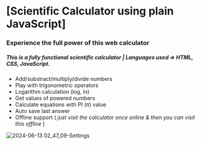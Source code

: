 # [Scientific Calculator using plain JavaScript]
### Experience the full power of this web calculator

##### This is a fully functional scientific calculator | Languages used => HTML, CSS, JavaScript.

- Add/substract/multiply/divide numbers
- Play with trigonometric operators
- Logarithm calculation (log, ln)
- Get values of powered numbers
- Calculate equations with PI (π) value
- Auto save last answer
- Offline support ( *just visit the calculator once online & then you can visit this offline* )

![2024-06-13 02_47_09-Settings](https://github.com/vimalj/scientific-calculator/assets/45177365/6774959d-70a3-4a46-a051-dde8e849ba29)
